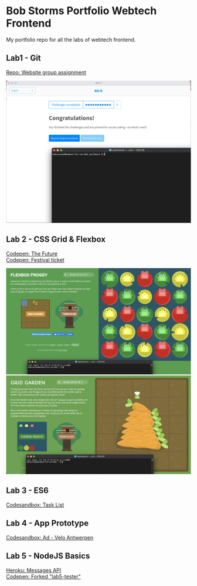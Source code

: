 # Bob Storms Portfolio Webtech Frontend
My portfolio repo for all the labs of webtech frontend.

## Lab1 - Git
[Repo: Website group assignment](https://github.com/bobstorms/WebtechAdvanced-Lab1Website)

![Git-It](https://github.com/bobstorms/2IMD-WebtechFrontend-Portfolio/blob/main/Lab1%20-%20Git/Git-it%20completed.png)

## Lab 2 - CSS Grid & Flexbox
[Codepen: The Future](https://codepen.io/BobStorms/pen/YzpYyzr)</br>
[Codepen: Festival ticket](https://codepen.io/BobStorms/pen/WNodQvP)

![Flexbox Froggy](https://github.com/bobstorms/2IMD-WebtechFrontend-Portfolio/blob/main/Lab2%20-%20CSS%20Grid%20%26%20Flexbox/flexbox-froggy-completed.png)
![Grid Garden](https://github.com/bobstorms/2IMD-WebtechFrontend-Portfolio/blob/main/Lab2%20-%20CSS%20Grid%20%26%20Flexbox/css-grid-garden-completed.png)

## Lab 3 - ES6
[Codesandbox: Task List](https://codesandbox.io/s/lab3-todo-app-forked-94gei)

## Lab 4 - App Prototype
[Codesandbox: Ad - Velo Antwerpen](https://codesandbox.io/s/bob-storms-ad-velo-antwerpen-qiv42)

## Lab 5 - NodeJS Basics
[Heroku: Messages API](https://messages-api-bob.herokuapp.com/)<br>
[Codepen: Forked "lab5-tester"](https://codepen.io/BobStorms/pen/RwomoWq)